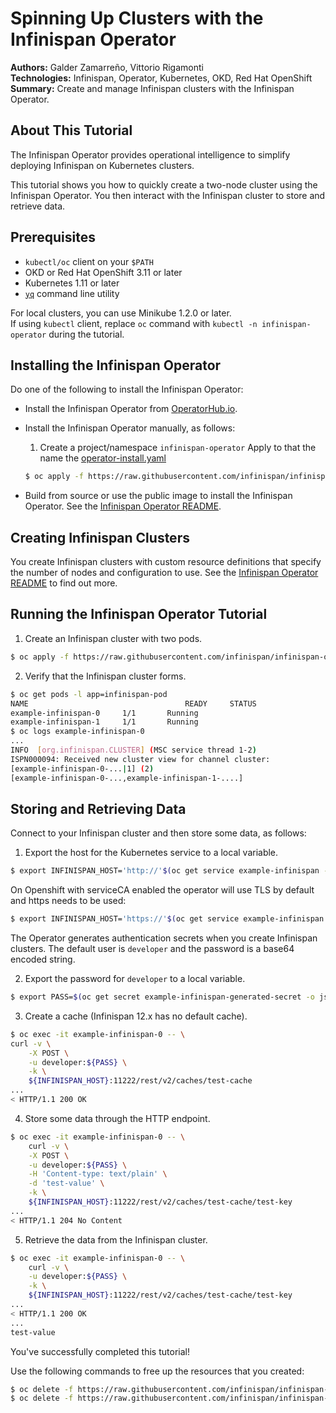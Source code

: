 Spinning Up Clusters with the Infinispan Operator
=================================================
**Authors:** Galder Zamarreño, Vittorio Rigamonti  
**Technologies:** Infinispan, Operator, Kubernetes, OKD, Red Hat OpenShift  
**Summary:** Create and manage Infinispan clusters with the Infinispan Operator.  

About This Tutorial
-------------------
The Infinispan Operator provides operational intelligence to simplify deploying Infinispan on Kubernetes clusters.

This tutorial shows you how to quickly create a two-node cluster using the Infinispan Operator. You then interact with the Infinispan cluster to store and retrieve data.

Prerequisites
-------------

* `kubectl/oc` client on your `$PATH`
* OKD or Red Hat OpenShift 3.11 or later
* Kubernetes 1.11 or later
* [`yq`](https://github.com/kislyuk/yq) command line utility

For local clusters, you can use Minikube 1.2.0 or later.  
If using `kubectl` client, replace `oc` command with `kubectl -n infinispan-operator` during the tutorial.

Installing the Infinispan Operator
----------------------------------
Do one of the following to install the Infinispan Operator:

* Install the Infinispan Operator from [OperatorHub.io](https://operatorhub.io/).

* Install the Infinispan Operator manually, as follows:
  1. Create a project/namespace `infinispan-operator`
  Apply to that the name the [operator-install.yaml](https://raw.githubusercontent.com/infinispan/infinispan-operator/master/deploy/operator-install.yaml)
  ```bash
  $ oc apply -f https://raw.githubusercontent.com/infinispan/infinispan-operator/master/deploy/operator-install.yaml
  ```

* Build from source or use the public image to install the Infinispan Operator. See the [Infinispan Operator README](https://github.com/infinispan/infinispan-operator).

Creating Infinispan Clusters
----------------------------
You create Infinispan clusters with custom resource definitions that specify the number of nodes and configuration to use. See the [Infinispan Operator README](https://github.com/infinispan/infinispan-operator/tree/master) to find out more.

Running the Infinispan Operator Tutorial
----------------------------------------
1. Create an Infinispan cluster with two pods.
```bash
$ oc apply -f https://raw.githubusercontent.com/infinispan/infinispan-operator/master/deploy/cr/minimal/cr_minimal.yaml
```

2. Verify that the Infinispan cluster forms.
```bash
$ oc get pods -l app=infinispan-pod
NAME                                   READY     STATUS
example-infinispan-0     1/1       Running
example-infinispan-1     1/1       Running
$ oc logs example-infinispan-0
...
INFO  [org.infinispan.CLUSTER] (MSC service thread 1-2)
ISPN000094: Received new cluster view for channel cluster:
[example-infinispan-0-...|1] (2)
[example-infinispan-0-...,example-infinispan-1-....]
```

Storing and Retrieving Data
---------------------------
Connect to your Infinispan cluster and then store some data, as follows:

1. Export the host for the Kubernetes service to a local variable.
```bash
$ export INFINISPAN_HOST='http://'$(oc get service example-infinispan -o jsonpath={.spec.clusterIP})
```
On Openshift with serviceCA enabled the operator will use TLS by default and https needs to be used:
```bash
$ export INFINISPAN_HOST='https://'$(oc get service example-infinispan -o jsonpath={.spec.clusterIP})
```

  The Operator generates authentication secrets when you create Infinispan clusters. The default user is `developer` and the password is a base64 encoded string.

2. Export the password for `developer` to a local variable.
```bash
$ export PASS=$(oc get secret example-infinispan-generated-secret -o jsonpath="{.data.identities\.yaml}" | base64 --decode | yq -r .credentials[0].password)
```

3. Create a cache (Infinispan 12.x has no default cache).
```bash
$ oc exec -it example-infinispan-0 -- \
curl -v \
    -X POST \
    -u developer:${PASS} \
    -k \
    ${INFINISPAN_HOST}:11222/rest/v2/caches/test-cache
...
< HTTP/1.1 200 OK
```

4. Store some data through the HTTP endpoint.
```bash
$ oc exec -it example-infinispan-0 -- \
    curl -v \
    -X POST \
    -u developer:${PASS} \
    -H 'Content-type: text/plain' \
    -d 'test-value' \
    -k \
    ${INFINISPAN_HOST}:11222/rest/v2/caches/test-cache/test-key
...
< HTTP/1.1 204 No Content
```

5. Retrieve the data from the Infinispan cluster.
```bash
$ oc exec -it example-infinispan-0 -- \
    curl -v \
    -u developer:${PASS} \
    -k \
    ${INFINISPAN_HOST}:11222/rest/v2/caches/test-cache/test-key
...
< HTTP/1.1 200 OK
...
test-value
```

  You've successfully completed this tutorial!

  Use the following commands to free up the resources that you created:

  ```bash
  $ oc delete -f https://raw.githubusercontent.com/infinispan/infinispan-operator/master/deploy/cr/minimal/cr_minimal.yaml
  $ oc delete -f https://raw.githubusercontent.com/infinispan/infinispan-operator/master/deploy/operator-install.yaml
  ```
